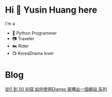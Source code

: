# Hi 👋 Yusin Huang here
I'm a
- 🐍 Python Programmer
- 📷 Traveler
- 🏍️ Rider
- 📺 KoreaDrama lover
  
# Blog
[從0 到 50 初探 如何使用Django 架構出一個網站 系列](https://ithelp.ithome.com.tw/users/20150927/ironman/4977)

